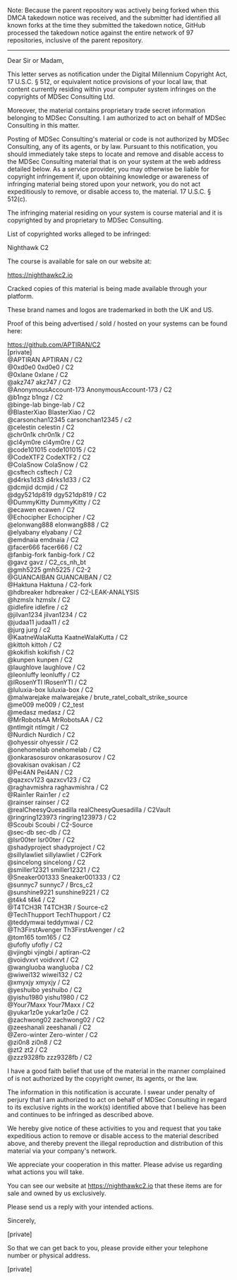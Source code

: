 Note: Because the parent repository was actively being forked when this DMCA takedown notice was received, and the submitter had identified all known forks at the time they submitted the takedown notice, GitHub processed the takedown notice against the entire network of 97 repositories, inclusive of the parent repository.

---

Dear Sir or Madam,

This letter serves as notification under the Digital Millennium Copyright Act, 17 U.S.C. § 512, or equivalent notice provisions of your local law, that content currently residing within your computer system infringes on the copyrights of MDSec Consulting Ltd.

Moreover, the material contains proprietary trade secret information belonging to MDSec Consulting. I am authorized to act on behalf of MDSec Consulting in this matter.

Posting of MDSec Consulting's material or code is not authorized by MDSec Consulting, any of its agents, or by law. Pursuant to this notification, you should immediately take steps to locate and remove and disable access to the MDSec Consulting material that is on your system at the web address detailed below. As a service provider, you may otherwise be liable for copyright infringement if, upon obtaining knowledge or awareness of infringing material being stored upon your network, you do not act expeditiously to remove, or disable access to, the material. 17 U.S.C. § 512(c).

The infringing material residing on your system is course material and it is copyrighted by and proprietary to MDSec Consulting.

List of copyrighted works alleged to be infringed: 

Nighthawk C2

The course is available for sale on our website at: 

https://nighthawkc2.io

Cracked copies of this material is being made available through your platform.

These brand names and logos are trademarked in both the UK and US.

Proof of this being advertised / sold / hosted on your systems can be found here:

https://github.com/APTIRAN/C2  
[private]  
@APTIRAN APTIRAN / C2  
 @0xd0e0 0xd0e0 / C2  
 @0xlane 0xlane / C2  
 @akz747 akz747 / C2  
 @AnonymousAccount-173 AnonymousAccount-173 / C2  
 @b1ngz b1ngz / C2  
 @binge-lab binge-lab / C2  
 @BlasterXiao BlasterXiao / C2  
 @carsonchan12345 carsonchan12345 / c2  
 @celestin celestin / C2  
 @chr0n1k chr0n1k / C2  
 @cl4ym0re cl4ym0re / C2  
 @code101015 code101015 / C2  
 @CodeXTF2 CodeXTF2 / C2  
 @ColaSnow ColaSnow / C2  
 @csftech csftech / C2  
 @d4rks1d33 d4rks1d33 / C2  
 @dcmjid dcmjid / C2  
 @dgy521dp819 dgy521dp819 / C2  
 @DummyKitty DummyKitty / C2  
 @ecawen ecawen / C2  
 @Echocipher Echocipher / C2  
 @elonwang888 elonwang888 / C2  
 @elyabany elyabany / C2  
 @emdnaia emdnaia / C2  
 @facer666 facer666 / C2  
 @fanbig-fork fanbig-fork / C2  
 @gavz gavz / C2_cs_nh_bt  
 @gmh5225 gmh5225 / C2-2  
 @GUANCAIBAN GUANCAIBAN / C2  
 @Haktuna Haktuna / C2-fork  
 @hdbreaker hdbreaker / C2-LEAK-ANALYSIS  
 @hzmslx hzmslx / C2  
 @idlefire idlefire / c2  
 @jilvan1234 jilvan1234 / C2  
 @judaa11 judaa11 / c2  
 @jurg jurg / c2  
 @KaatneWalaKutta KaatneWalaKutta / C2  
 @kittoh kittoh / C2  
 @kokifish kokifish / C2  
 @kunpen kunpen / C2  
 @laughlove laughlove / C2  
 @leonluffy leonluffy / C2  
 @lRosenYTl lRosenYTl / C2  
 @luluxia-box luluxia-box / C2  
 @malwarejake malwarejake / brute_ratel_cobalt_strike_source  
 @me009 me009 / C2_test  
 @medasz medasz / C2  
 @MrRobotsAA MrRobotsAA / C2  
 @ntlmgit ntlmgit / C2  
 @Nurdich Nurdich / C2  
 @ohyessir ohyessir / C2  
 @onehomelab onehomelab / C2  
 @onkarasosurov onkarasosurov / C2  
 @ovakisan ovakisan / C2  
 @Pei4AN Pei4AN / C2  
 @qazxcv123 qazxcv123 / C2  
 @raghavmishra raghavmishra / C2  
 @Rain1er Rain1er / c2  
 @rainser rainser / C2  
 @realCheesyQuesadilla realCheesyQuesadilla / C2Vault  
 @ringring123973 ringring123973 / C2  
 @Scoubi Scoubi / C2-Source  
 @sec-db sec-db / C2  
  @lsr00ter lsr00ter / C2  
 @shadyproject shadyproject / C2  
 @sillylawliet sillylawliet / C2Fork  
 @sincelong sincelong / C2  
 @smiller12321 smiller12321 / C2  
 @Sneaker001333 Sneaker001333 / C2  
 @sunnyc7 sunnyc7 / Brcs_c2  
 @sunshine9221 sunshine9221 / C2  
 @t4k4 t4k4 / C2  
 @T4TCH3R T4TCH3R / Source-c2  
 @TechThupport TechThupport / C2  
 @teddymwai teddymwai / C2  
 @Th3FirstAvenger Th3FirstAvenger / c2  
 @tom165 tom165 / C2  
 @ufofly ufofly / C2  
 @vjingbi vjingbi / aptiran-C2  
 @voidvxvt voidvxvt / C2  
 @wangluoba wangluoba / C2  
 @wiwei132 wiwei132 / C2  
 @xmyxjy xmyxjy / C2  
 @yeshuibo yeshuibo / C2  
 @yishu1980 yishu1980 / C2  
 @Your7Maxx Your7Maxx / C2  
 @yukar1z0e yukar1z0e / C2  
 @zachwong02 zachwong02 / C2  
 @zeeshanali zeeshanali / C2  
 @Zero-winter Zero-winter / C2  
 @zi0n8 zi0n8 / C2  
 @zt2 zt2 / C2  
 @zzz9328fb zzz9328fb / C2  


I have a good faith belief that use of the material in the manner complained of is not authorized by the copyright owner, its agents, or the law.

The information in this notification is accurate. I swear under penalty of perjury that I am authorized to act on behalf of MDSec Consulting in regard to its exclusive rights in the work(s) identified above that I believe has been and continues to be infringed as described above. 

We hereby give notice of these activities to you and request that you take expeditious action to remove or disable access to the material described above, and thereby prevent the illegal reproduction and distribution of this material via your company's network.

We appreciate your cooperation in this matter. Please advise us regarding what actions you will take.  

You can see our website at https://nighthawkc2.io that these items are for sale and owned by us exclusively. 

Please send us a reply with your intended actions.

Sincerely,

[private]  

So that we can get back to you, please provide either your telephone number or physical address.

[private]  
